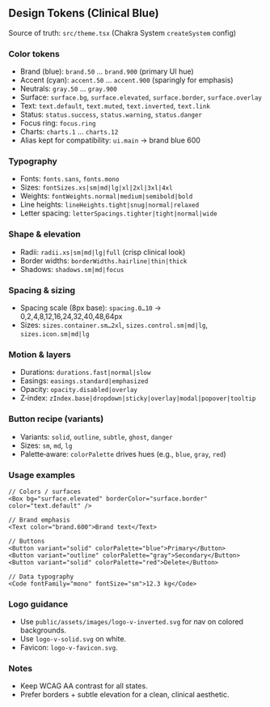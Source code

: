## Design Tokens (Clinical Blue)

Source of truth: `src/theme.tsx` (Chakra System `createSystem` config)

### Color tokens
- Brand (blue): `brand.50` … `brand.900` (primary UI hue)
- Accent (cyan): `accent.50` … `accent.900` (sparingly for emphasis)
- Neutrals: `gray.50` … `gray.900`
- Surface: `surface.bg`, `surface.elevated`, `surface.border`, `surface.overlay`
- Text: `text.default`, `text.muted`, `text.inverted`, `text.link`
- Status: `status.success`, `status.warning`, `status.danger`
- Focus ring: `focus.ring`
- Charts: `charts.1` … `charts.12`
- Alias kept for compatibility: `ui.main` → brand blue 600

### Typography
- Fonts: `fonts.sans`, `fonts.mono`
- Sizes: `fontSizes.xs|sm|md|lg|xl|2xl|3xl|4xl`
- Weights: `fontWeights.normal|medium|semibold|bold`
- Line heights: `lineHeights.tight|snug|normal|relaxed`
- Letter spacing: `letterSpacings.tighter|tight|normal|wide`

### Shape & elevation
- Radii: `radii.xs|sm|md|lg|full` (crisp clinical look)
- Border widths: `borderWidths.hairline|thin|thick`
- Shadows: `shadows.sm|md|focus`

### Spacing & sizing
- Spacing scale (8px base): `spacing.0…10` → 0,2,4,8,12,16,24,32,40,48,64px
- Sizes: `sizes.container.sm…2xl`, `sizes.control.sm|md|lg`, `sizes.icon.sm|md|lg`

### Motion & layers
- Durations: `durations.fast|normal|slow`
- Easings: `easings.standard|emphasized`
- Opacity: `opacity.disabled|overlay`
- Z‑index: `zIndex.base|dropdown|sticky|overlay|modal|popover|tooltip`

### Button recipe (variants)
- Variants: `solid`, `outline`, `subtle`, `ghost`, `danger`
- Sizes: `sm`, `md`, `lg`
- Palette‑aware: `colorPalette` drives hues (e.g., `blue`, `gray`, `red`)

### Usage examples
```tsx
// Colors / surfaces
<Box bg="surface.elevated" borderColor="surface.border" color="text.default" />

// Brand emphasis
<Text color="brand.600">Brand text</Text>

// Buttons
<Button variant="solid" colorPalette="blue">Primary</Button>
<Button variant="outline" colorPalette="gray">Secondary</Button>
<Button variant="solid" colorPalette="red">Delete</Button>

// Data typography
<Code fontFamily="mono" fontSize="sm">12.3 kg</Code>
```

### Logo guidance
- Use `public/assets/images/logo-v-inverted.svg` for nav on colored backgrounds.
- Use `logo-v-solid.svg` on white.
- Favicon: `logo-v-favicon.svg`.

### Notes
- Keep WCAG AA contrast for all states.
- Prefer borders + subtle elevation for a clean, clinical aesthetic.



